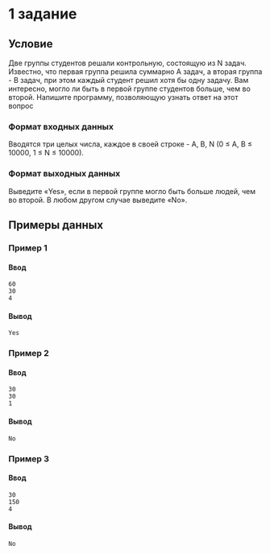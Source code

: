 # 1 задание
## Условие
Две группы студентов решали контрольную, состоящую из N задач. Известно, что первая группа решила 
суммарно A задач, а вторая группа - B задач, при этом каждый студент решил хотя бы одну задачу. 
Вам интересно, могло ли быть в первой группе студентов больше, чем во второй. Напишите программу, 
позволяющую узнать ответ на этот вопрос
### Формат входных данных
Вводятся три целых числа, каждое в своей строке - A, B, N (0 ≤ A, B ≤ 10000, 1 ≤ N ≤ 10000).
### Формат выходных данных
Выведите «Yes», если в первой группе могло быть больше людей, чем во второй. В любом другом случае выведите «No».
## Примеры данных
### Пример 1
#### Ввод
```
60
30
4
```
#### Вывод
```
Yes
```
### Пример 2
#### Ввод
```
30
30
1
```
#### Вывод
```
No
```
### Пример 3
#### Ввод
```
30
150
4
```
#### Вывод
```
No
```